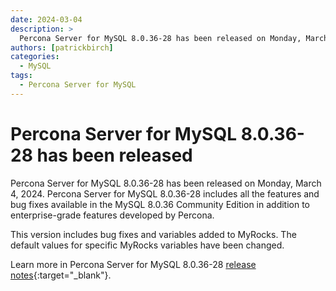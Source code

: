 ```yaml
---
date: 2024-03-04
description: >
  Percona Server for MySQL 8.0.36-28 has been released on Monday, March 4, 2024.
authors: [patrickbirch]
categories:
  - MySQL
tags:
  - Percona Server for MySQL
---
```


# Percona Server for MySQL 8.0.36-28 has been released

<!-- more -->

Percona Server for MySQL 8.0.36-28 has been released on Monday, March 4, 2024. Percona Server for MySQL 8.0.36-28 includes all the features and bug fixes available in the MySQL 8.0.36 Community Edition in addition to enterprise-grade features developed by Percona. 

This version includes bug fixes and variables added to MyRocks. The default values for specific MyRocks variables have been changed. 


Learn more in Percona Server for MySQL 8.0.36-28 [release notes](https://docs.percona.com/percona-server/8.0/release-notes/8.0.36-28.html){:target="_blank"}.

